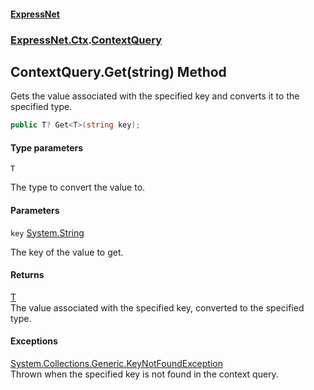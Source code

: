 #### [ExpressNet](ExpressNet.md 'ExpressNet')
### [ExpressNet.Ctx](ExpressNet.Ctx.md 'ExpressNet.Ctx').[ContextQuery](ExpressNet.Ctx.ContextQuery.md 'ExpressNet.Ctx.ContextQuery')

## ContextQuery.Get<T>(string) Method

Gets the value associated with the specified key and converts it to the specified type.

```csharp
public T? Get<T>(string key);
```
#### Type parameters

<a name='ExpressNet.Ctx.ContextQuery.Get_T_(string).T'></a>

`T`

The type to convert the value to.
#### Parameters

<a name='ExpressNet.Ctx.ContextQuery.Get_T_(string).key'></a>

`key` [System.String](https://docs.microsoft.com/en-us/dotnet/api/System.String 'System.String')

The key of the value to get.

#### Returns
[T](ExpressNet.Ctx.ContextQuery.Get_T_(string).md#ExpressNet.Ctx.ContextQuery.Get_T_(string).T 'ExpressNet.Ctx.ContextQuery.Get<T>(string).T')  
The value associated with the specified key, converted to the specified type.

#### Exceptions

[System.Collections.Generic.KeyNotFoundException](https://docs.microsoft.com/en-us/dotnet/api/System.Collections.Generic.KeyNotFoundException 'System.Collections.Generic.KeyNotFoundException')  
Thrown when the specified key is not found in the context query.